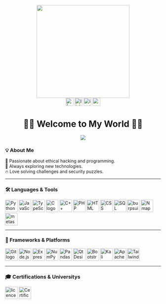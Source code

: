 <div align="center"><img height="300" src="https://media4.giphy.com/media/v1.Y2lkPTc5MGI3NjExMGVuYThjN3JwZmxkenp0MGprMzFtdm1nMmlpaXFhY3F1d2IycjlyMiZlcD12MV9pbnRlcm5hbF9naWZfYnlfaWQmY3Q9Zw/DqiMTFxiXx0VaVZQbF/giphy.gif"  /></div>
<div align="center">
  <a href="https://www.facebook.com/oussama.benali.1656/"><img src="https://img.shields.io/static/v1?message=Facebook&logo=facebook&label=&color=1877F2&logoColor=white&labelColor=&style=for-the-badge" height="25" alt="facebook logo" /></a>
  <a href="https://www.linkedin.com/in/oussama-benali-ob/"><img src="https://img.shields.io/static/v1?message=LinkedIn&logo=linkedin&label=&color=0077B5&logoColor=white&labelColor=&style=for-the-badge" height="25" alt="linkedin logo" /></a>
  <a href="https://www.instagram.com/oussama.benali.oussal/"><img src="https://img.shields.io/static/v1?message=Instagram&logo=instagram&label=&color=E4405F&logoColor=white&labelColor=&style=for-the-badge" height="25" alt="instagram logo" /></a>
  <a href="http://oussamabenalitn.great-site.net/oussama%20%20benali.html"><img src="https://img.shields.io/static/v1?message=Website&logo=internet-explorer&label=&color=000000&logoColor=white&labelColor=&style=for-the-badge" height="25" alt="website logo" /></a>
</div>
<h1 align="center">👨‍💻 Welcome to My World 👨‍💻</h1>
<div align="center" >

![](https://github-readme-stats.vercel.app/api/top-langs/?username=oussamabenalisst&theme=transparent&hide_border=true&include_all_commits=false&count_private=true&layout=compact)


</div>
<h3 align="left">💡 About Me</h3>
<p align="left">
  🚀 Passionate about ethical hacking and programming.<br>
  🎯 Always exploring new technologies.<br>
  🔥 Love solving challenges and security puzzles.<br>
</p>

---

<h3 align="left">🛠 Languages & Tools</h3>
<div align="left">
  <img src="https://cdn.jsdelivr.net/gh/devicons/devicon/icons/python/python-original.svg" height="40" alt="Python logo" />
  <img src="https://cdn.jsdelivr.net/gh/devicons/devicon/icons/javascript/javascript-original.svg" height="40" alt="JavaScript logo" />
  <img src="https://img.icons8.com/?id=nCj4PvnCO0tZ&format=png&color=000000" height="40" alt="TypeScript logo" />
  <img src="https://cdn.jsdelivr.net/gh/devicons/devicon/icons/c/c-original.svg" height="40" alt="C logo" />
  <img src="https://cdn.jsdelivr.net/gh/devicons/devicon/icons/cplusplus/cplusplus-original.svg" height="40" alt="C++ logo" />
  <img src="https://cdn.jsdelivr.net/gh/devicons/devicon/icons/php/php-original.svg" height="40" alt="PHP logo" />
  <img src="https://cdn.jsdelivr.net/gh/devicons/devicon/icons/html5/html5-original.svg" height="40" alt="HTML logo" />
  <img src="https://cdn.jsdelivr.net/gh/devicons/devicon/icons/css3/css3-original.svg" height="40" alt="CSS logo" />
  <img src="https://upload.wikimedia.org/wikipedia/commons/thumb/d/d7/Sql_data_base_with_logo.svg/250px-Sql_data_base_with_logo.svg.png" height="40" alt="SQL logo" />
  <img src="https://www.kali.org/images/tool-logo-burp.svg" height="40" alt="burpsuite logo" />
  <img src="https://www.kali.org/images/tool-logo-nmap.svg" height="40" alt="Nmap logo" />
  <img src="https://www.kali.org/images/tool-logo-metasploit.svg" height="40" alt="metasploit logo" />

</div>

---

<h3 align="left">🚀 Frameworks & Platforms</h3>
<div align="left">
  <img src="https://cdn.jsdelivr.net/gh/devicons/devicon/icons/git/git-original.svg" height="40" alt="Git logo" />
  <img src="https://cdn.jsdelivr.net/gh/devicons/devicon/icons/nodejs/nodejs-original.svg" height="40" alt="Node.js logo" />
  <img src="https://cdn.jsdelivr.net/gh/devicons/devicon/icons/express/express-original.svg" height="40" alt="Express.js logo" />
  <img src="https://cdn.jsdelivr.net/gh/devicons/devicon/icons/numpy/numpy-original.svg" height="40" alt="NumPy logo" />
  <img src="https://cdn.jsdelivr.net/gh/devicons/devicon/icons/pandas/pandas-original.svg" height="40" alt="Pandas logo" />
  <img src="https://cdn.jsdelivr.net/gh/devicons/devicon/icons/qt/qt-original.svg" height="40" alt="Qt Designer logo" />
  <img src="https://icons.getbootstrap.com/assets/img/icons-hero.png" height="40" alt="Bootstrap logo" />
  <img src="https://www.kali.org/images/kali-logo.svg" height="40" alt="Kali Linux logo" />
  <img src="https://upload.wikimedia.org/wikipedia/commons/thumb/7/7e/Apache_Feather_Logo.svg/1200px-Apache_Feather_Logo.svg.png" height="40" alt="Apache logo" />
  <img src="https://github.com/user-attachments/assets/69a294b7-e17a-4a51-bb7c-cfe2121cd27b" height="40" alt="Tailwind CSS logo" />
</div>

---

<h3 align="left">🎓 Certifications & Universitys</h3>
<div align="left">
   <a href="https://iteam-univ.tn/"><img src="https://iteam-univ.tn/wp-content/uploads/2020/07/cropped-Logo_iTeamUniversity-150x50.png" height="40"  alt="licence-en-genie-logiciel 1GL" /></a>
  <a href="https://www.credly.com/badges/1ed1492a-48cd-4eb1-b4cd-95f033b856c8/public_url"><img src="https://images.credly.com/images/68c0b94d-f6ac-40b1-a0e0-921439eb092e/image.png" height="40"  alt="Certification python level1 cisco Badge" /></a>
</div>




